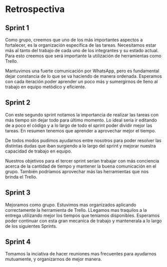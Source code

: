# Retrospectiva

## Sprint 1
Como grupo, creemos que uno de los más importantes aspectos a fortalecer, es la organización especifica de las tareas. Necesitamos estar más al tanto del trabajo de cada uno de los integrantes y su estado actual. Para esto creemos que será importante la utilización de herramientas como Trello.  

Mantuvimos una fuerte comunicación por WhatsApp, pero es fundamental dejar constancia de lo que se va haciendo de manera ordenada. Esperamos con cada iteración poder aprender un poco más y sumergirnos de lleno al trabajo en equipo metódico y eficiente.

## Sprint 2
Con este segundo sprint notamos la importancia de realizar las tareas con más tiempo sin dejar todo para último momento. Lo ideal sería ir editando de a poco el código y a lo largo de todo el sprint poder dividir mejor las tareas. En resumen tenemos que aprender a aprovechar mejor el tiempo.  

De todos modos pudimos ayudarnos entre nosotros para poder resolver las distintas dudas que iban surgiendo a lo largo del sprint y mejorar nuestra capacidad de trabajo en equipo.  

Nuestros objetivos para el tercer sprint serían trabajar con más conciencia acerca de la cantidad de tiempo y mantener la buena comunicación en el grupo. También podríamos aprovechar más las herramientas que nos brinda el Trello. 

## Sprint 3

Mejoramos como grupo. Estuvimos mas organizados aplicando correctamente la herramienta de Trello. LLegamos mas traquilos a la entrega utilizando mejor los tiempos que teniamos disponibles. Esperamos poder continuar con esta gran mecanica de trabajo y mantenerala a lo largo de los siguientes Sprints.

## Sprint 4
Tomamos la inciativa de hacer reuniones mas frecuentes para ayudarnos mutuamente, y organizarnos de mejor manera.
